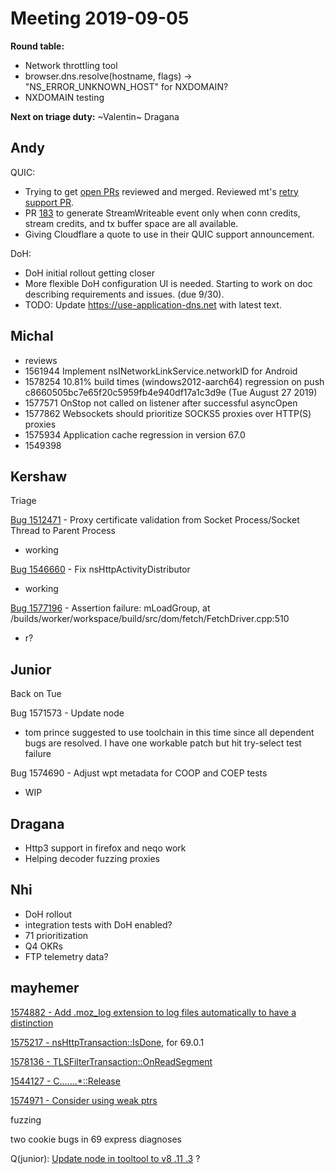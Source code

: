 # Meeting 2019-09-05
**Round table:**

- Network throttling tool
- browser.dns.resolve(hostname, flags) -> "NS_ERROR_UNKNOWN_HOST" for NXDOMAIN?
- NXDOMAIN testing

**Next on triage duty:**
~Valentin~ Dragana

## Andy

QUIC:

* Trying to get [open PRs](https://github.com/mozilla/neqo/pulls) reviewed and merged. Reviewed mt's [retry support PR](https://github.com/mozilla/neqo/pull/127).
* PR [183](https://github.com/mozilla/neqo/pull/183) to generate StreamWriteable event only when conn credits, stream credits, and tx buffer space are all available.
* Giving Cloudflare a quote to use in their QUIC support announcement.

DoH:

* DoH initial rollout getting closer
* More flexible DoH configuration UI is needed. Starting to work on doc describing requirements and issues. (due 9/30).
* TODO: Update https://use-application-dns.net with latest text.

## Michal

- reviews
- 1561944 Implement nsINetworkLinkService.networkID for Android
- 1578254 10.81% build times (windows2012-aarch64) regression on push c8660505bc7e65f20c5959fb4e940df17a1c3d9e (Tue August 27 2019)
- 1577571 OnStop not called on listener after successful asyncOpen
- 1577862 Websockets should prioritize SOCKS5 proxies over HTTP(S) proxies
- 1575934 Application cache regression in version 67.0
- 1549398

## Kershaw

Triage

[Bug 1512471](https://bugzilla.mozilla.org/show_bug.cgi?id=1512471) - Proxy certificate validation from Socket Process/Socket Thread to Parent Process

 - working

[Bug 1546660](https://bugzilla.mozilla.org/show_bug.cgi?id=1546660) - Fix nsHttpActivityDistributor

 - working

[Bug 1577196](https://bugzilla.mozilla.org/show_bug.cgi?id=1577196) - Assertion failure: mLoadGroup, at /builds/worker/workspace/build/src/dom/fetch/FetchDriver.cpp:510

 - r?

## Junior

Back on Tue

Bug 1571573 - Update node

* tom prince suggested to use toolchain in this time since all dependent bugs are resolved. I  have one workable patch but hit try-select test failure

Bug 1574690 - Adjust wpt metadata for COOP and COEP tests

* WIP

## Dragana

- Http3 support in firefox and neqo work
- Helping decoder fuzzing proxies

## Nhi

* DoH rollout
 * integration tests with DoH enabled?
* 71 prioritization
* Q4 OKRs
* FTP telemetry data?

## mayhemer

[1574882 - Add .moz\_log extension to log files automatically to have a distinction](https://bugzilla.mozilla.org/show_bug.cgi?id=1574882)

[1575217 - nsHttpTransaction::IsDone](https://bugzilla.mozilla.org/show_bug.cgi?id=1575217), for 69.0.1

[1578136 - TLSFilterTransaction::OnReadSegment](https://bugzilla.mozilla.org/show_bug.cgi?id=1578136)

[1544127 - C.......*::Release](https://bugzilla.mozilla.org/show_bug.cgi?id=1544127)

[1574971 - Consider using weak ptrs](https://bugzilla.mozilla.org/show_bug.cgi?id=1574971)

fuzzing

two cookie bugs in 69 express diagnoses

Q(junior): [Update node in tooltool to v8 .11 .3](https://bugzilla.mozilla.org/show_bug.cgi?id=1571573) ?

